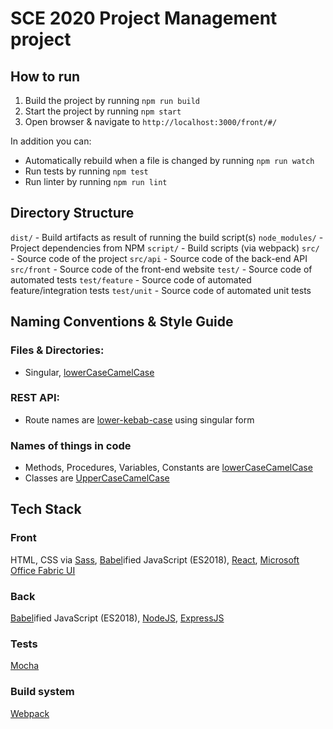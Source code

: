 # SCE 2020 Project Management project

## How to run

1. Build the project by running `npm run build`
2. Start the project by running `npm start`
3. Open browser & navigate to `http://localhost:3000/front/#/`

In addition you can:

* Automatically rebuild when a file is changed by running `npm run watch`
* Run tests by running `npm test`
* Run linter by running `npm run lint`

## Directory Structure

`dist/` - Build artifacts as result of running the build script(s)
`node_modules/` - Project dependencies from NPM
`script/` - Build scripts (via webpack)
`src/` - Source code of the project
`src/api` - Source code of the back-end API
`src/front` - Source code of the front-end website
`test/` - Source code of automated tests
`test/feature` - Source code of automated feature/integration tests
`test/unit` - Source code of automated unit tests

## Naming Conventions & Style Guide

### Files & Directories:

* Singular, [lowerCaseCamelCase](https://en.wikipedia.org/wiki/Camel_case)

### REST API:

* Route names are [lower-kebab-case](https://en.wikipedia.org/wiki/Letter_case#Special_case_styles) using singular form

### Names of things in code

* Methods, Procedures, Variables, Constants are [lowerCaseCamelCase](https://en.wikipedia.org/wiki/Camel_case)
* Classes are [UpperCaseCamelCase](https://en.wikipedia.org/wiki/Camel_case)

## Tech Stack

### Front

HTML, CSS via [Sass](https://sass-lang.com/), [Babel](https://babeljs.io/)ified JavaScript (ES2018), [React](https://reactjs.org/), [Microsoft Office Fabric UI](https://developer.microsoft.com/en-us/fabric#/)

### Back

[Babel](https://babeljs.io/)ified JavaScript (ES2018), [NodeJS](https://nodejs.org/en/), [ExpressJS](https://expressjs.com/)

### Tests

[Mocha](https://mochajs.org/)

### Build system

[Webpack](https://webpack.js.org/)
